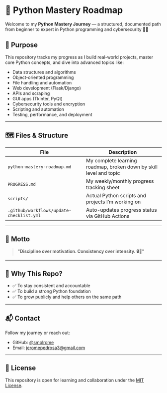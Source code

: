 # 🐍 Python Mastery Roadmap

Welcome to my **Python Mastery Journey** — a structured, documented path from beginner to expert in Python programming and cybersecurity 🧠🔐

## 📌 Purpose

This repository tracks my progress as I build real-world projects, master core Python concepts, and dive into advanced topics like:

- Data structures and algorithms
- Object-oriented programming
- File handling and automation
- Web development (Flask/Django)
- APIs and scraping
- GUI apps (Tkinter, PyQt)
- Cybersecurity tools and encryption
- Scripting and automation
- Testing, performance, and deployment

---

## 🗺️ Files & Structure

| File | Description |
|------|-------------|
| `python-mastery-roadmap.md` | My complete learning roadmap, broken down by skill level and topic |
| `PROGRESS.md` | My weekly/monthly progress tracking sheet |
| `scripts/` | Actual Python scripts and projects I’m working on |
| `.github/workflows/update-checklist.yml` | Auto-updates progress status via GitHub Actions |

---

## 🔁 Motto

> **"Discipline over motivation. Consistency over intensity. 🔒📆"**

---

## 🧠 Why This Repo?

- ✅ To stay consistent and accountable
- ✅ To build a strong Python foundation
- ✅ To grow publicly and help others on the same path

---

## 📬 Contact

Follow my journey or reach out:

- GitHub: [@smolrome](https://github.com/smolrome)
- Email: jeromepedrosa3@gmail.com

---

## 📝 License

This repository is open for learning and collaboration under the [MIT License](https://github.com/smolrome/DailyTimeRecord/blob/main/LICENSE).

